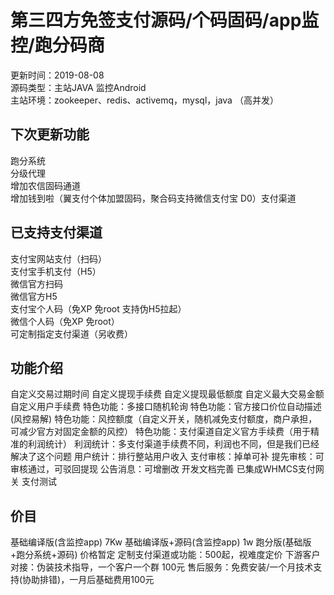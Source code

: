 # 第三四方免签支付源码/个码固码/app监控/跑分码商
                               
更新时间：2019-08-08  
源码类型：主站JAVA 监控Android  
主站环境：zookeeper、redis、activemq，mysql，java （高并发）  

## 下次更新功能

跑分系统  
分级代理  
增加农信固码通道  
增加钱到啦（翼支付个体加盟固码，聚合码支持微信支付宝 D0）支付渠道  

## 已支持支付渠道

支付宝网站支付（扫码）  
支付宝手机支付（H5）  
微信官方扫码  
微信官方H5  
支付宝个人码（免XP 免root 支持伪H5拉起）  
微信个人码（免XP 免root）  
可定制指定支付渠道（另收费）  

## 功能介绍

自定义交易过期时间
自定义提现手续费
自定义提现最低额度
自定义最大交易金额
自定义用户手续费
特色功能：多接口随机轮询
特色功能：官方接口价位自动描述(风控易解)
特色功能：风控额度（自定义开关，随机减免支付额度，商户承担，可减少官方对固定金额的风控）
特色功能：支付渠道自定义官方手续费（用于精准的利润统计）
利润统计：多支付渠道手续费不同，利润也不同，但是我们已经解决了这个问题
用户统计：排行整站用户收入
支付审核：掉单可补
提先审核：可审核通过，可驳回提现
公告消息：可增删改
开发文档完善
已集成WHMCS支付网关
支付测试

##  价目
基础编译版(含监控app) 7Kw
基础编译版+源码(含监控app) 1w
跑分版(基础版+跑分系统+源码) 价格暂定
定制支付渠道或功能：500起，视难度定价
下游客户对接：伪装技术指导，一个客户一个群 100元
售后服务：免费安装/一个月技术支持(协助排错)，一月后基础费用100元
